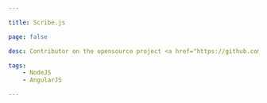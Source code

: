```yaml
---

title: Scribe.js

page: false

desc: Contributor on the opensource project <a href="https://github.com/bluejamesbond/Scribe.js">Scribe.js</a>. Developer and maintainer of the second version of the project, based on AngularJS.

tags:
    - NodeJS
    - AngularJS

---
```


